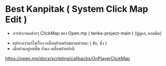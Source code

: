 # Best Kanpitak ( System Click Map Edit )

* การทำงานคล้ายๆ ClickMap ของ Open.mp 
     ( tenka-project-main )
        (ผู้ดูแล, แอดมิน)

- แต่ทางเราแก้ไขเรื่อง เคลื่อนย้ายพร้อมยานพาหนะ ( ขับ, นั่ง )
- เมื่อท่านอยู่บนพื้น ยังคง เคลื่อนย้ายปกติ
  
https://open.mp/docs/scripting/callbacks/OnPlayerClickMap
